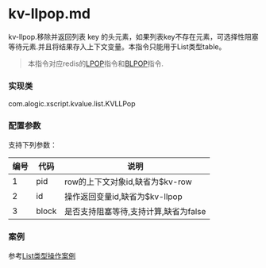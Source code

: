 kv-llpop.md
=======

kv-llpop.移除并返回列表 key 的头元素，如果列表key不存在元素，可选择性阻塞等待元素.并且将结果存入上下文变量。本指令只能用于List类型table。

> 本指令对应redis的[LPOP](http://redis.io/commands/lpop)指令和[BLPOP](http://redis.io/commands/blpop)指令.

### 实现类

com.alogic.xscript.kvalue.list.KVLLPop

### 配置参数

支持下列参数：

| 编号 | 代码 | 说明 |
| ---- | ---- | ---- |
| 1 | pid | row的上下文对象id,缺省为$kv-row |
| 2 | id | 操作返回变量id,缺省为$kv-llpop |
| 3 | block | 是否支持阻塞等待,支持计算,缺省为false |


### 案例

参考[List类型操作案例](case.list.md)